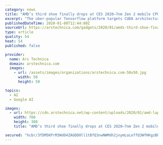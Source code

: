 ```yaml
---
category: news
title: "AMD’s third shoe finally drops at CES 2020—7nm Zen 2 mobile CPUs"
excerpt: "The uber-popular Tensorflow platform targets CUDA architecture specifically, so no matter how many FPS your Radeon card gets compared to its nearest Intel counterpart when gaming, it's a poor choice if you've got an itch to do some hard-core deep-learning work on your system. AMD also had a slide declaring itself the only manufacturer of both ..."
publishedDateTime: 2020-01-08T12:44:00Z
sourceUrl: https://arstechnica.com/gadgets/2020/01/amds-third-shoe-finally-drops-at-ces-2020-7nm-zen-2-mobile-cpus/
type: article
quality: 54
heat: 54
published: false

provider:
  name: Ars Technica
  domain: arstechnica.com
  images:
    - url: /assets/images/organizations/arstechnica.com-50x50.jpg
      width: 50
      height: 50

topics:
  - AI
  - Google AI

images:
  - url: https://cdn.arstechnica.net/wp-content/uploads/2020/01/amd-laptops-in-q1-2020-760x380.png
    width: 760
    height: 380
    title: "AMD’s third shoe finally drops at CES 2020—7nm Zen 2 mobile CPUs"

secured: "hcbr/3fDM5KPrM3WdO4ZAGDD0ll1tBfQ3nwNWMdh2jnymLoLeffQ3WfHKgzBFgq3xJFWWC/O48ZOivSLnVCcfOGd/QWSLyIGqwGe1fgKpD6GfOa6w38zdh4wx79Cw+HcXYP1rc04ZVRA2gO8DkEV77XpNWJlbwwl1u4qIhRdYmMMtfyc3/B3rlRgegB5oIL+qGW0p+xVHdcNwkXBLRMoE3EWKawDMu5XPNTPJ16iKyoIFaB8bkPamUQEYA6Ul1x3VNc3m+9wCILIGFYBHaKJhXVkoB7tdRdoBJeIAPAZDnk=;JWC+N3+q4u3vTnEvXcHAyg=="
---
```


